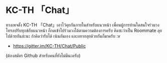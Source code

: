 KC-TH 「Chat」
===========================

ทางเพจตั้ง KC-TH 「Chat」เอาไว้คุยกันภายในสำหรับแนวหน้า เพื่อนผู้การท่านใดสนใจร่วมวงโทรลปรับทุกข์กับแนวหน้า ก็กดเข้าไปร่วมวงได้ตามความต้องการครับ คิดซะว่าเป็น Roommate ลุยไปด้วยกันล่ะนะ ถ้าคิดว่ารับได้ เน้นกันเอง และอยากลุยด้วยกันก็มาครับ :v

- https://gitter.im/KC-TH/Chat/Public

(ต้องสมัคร Github สำหรับคนที่ยังไม่มีนะครับ)
